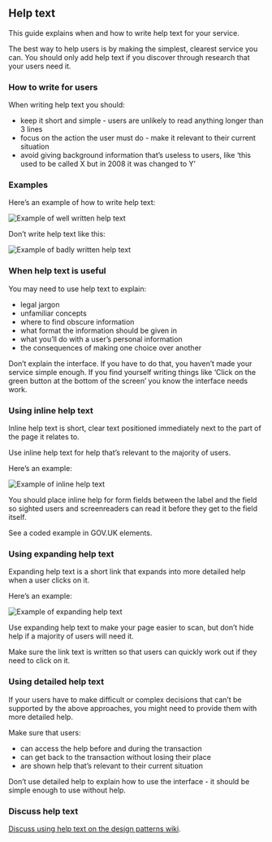 ## Help text

This guide explains when and how to write help text for your service.

The best way to help users is by making the simplest, clearest service you can. You should only add help text if you discover through research that your users need it.


### How to write for users

When writing help text you should:

- keep it short and simple - users are unlikely to read anything longer than 3 lines
- focus on the action the user must do - make it relevant to their current situation
- avoid giving background information that’s useless to users, like ‘this used to be called X but in 2008 it was changed to Y’


### Examples

Here’s an example of how to write help text:

![Example of well written help text](/documentation/design-patterns/help-text/Help_Text_Example_2.png)

Don’t write help text like this:

![Example of badly written help text](/documentation/design-patterns/help-text/Help_Text_Example_1.png)


### When help text is useful

You may need to use help text to explain:

- legal jargon
- unfamiliar concepts
- where to find obscure information
- what format the information should be given in
- what you’ll do with a user’s personal information
- the consequences of making one choice over another

Don’t explain the interface. If you have to do that, you haven’t made your service simple enough. If you find yourself writing things like ‘Click on the green button at the bottom of the screen’ you know the interface needs work.


### Using inline help text

Inline help text is short, clear text positioned immediately next to the part of the page it relates to.

Use inline help text for help that’s relevant to the majority of users.

Here’s an example:

![Example of inline help text](/documentation/design-patterns/help-text/Help_Text_Example_4.png)

You should place inline help for form fields between the label and the field so sighted users and screenreaders can read it before they get to the field itself.

See a coded example in GOV.UK elements.


### Using expanding help text

Expanding help text is a short link that expands into more detailed help when a user clicks on it.

Here’s an example:

![Example of expanding help text](/documentation/design-patterns/help-text/Help_Text_Example_5.png)

Use expanding help text to make your page easier to scan, but don’t hide help if a majority of users will need it.

Make sure the link text is written so that users can quickly work out if they need to click on it.


### Using detailed help text

If your users have to make difficult or complex decisions that can’t be supported by the above approaches, you might need to provide them with more detailed help.

Make sure that users:

- can access the help before and during the transaction
- can get back to the transaction without losing their place
- are shown help that’s relevant to their current situation

Don’t use detailed help to explain how to use the interface - it should be simple enough to use without help.


### Discuss help text

[Discuss using help text on the design patterns wiki](https://designpatterns.hackpad.com/Contextual-help-XqnDcGgTBKQ).

